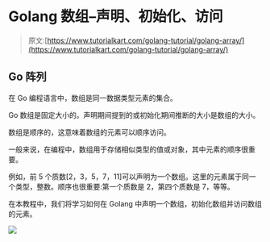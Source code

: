 # Golang 数组–声明、初始化、访问

> 原文:[https://www.tutorialkart.com/golang-tutorial/golang-array/](https://www.tutorialkart.com/golang-tutorial/golang-array/)

## Go 阵列

在 Go 编程语言中，数组是同一数据类型元素的集合。

Go 数组是固定大小的。声明期间提到的或初始化期间推断的大小是数组的大小。

数组是顺序的，这意味着数组的元素可以顺序访问。

一般来说，在编程中，数组用于存储相似类型的值或对象，其中元素的顺序很重要。

例如，前 5 个质数[2，3，5，7，11]可以声明为一个数组。这里的元素属于同一个类型，整数。顺序也很重要:第一个质数是 2，第四个质数是 7，等等。

在本教程中，我们将学习如何在 Golang 中声明一个数组，初始化数组并访问数组的元素。

[![](../Images/925da31b32d6bc3827932f6c8afb11bb.png)](https://www.tutorialkart.com/)